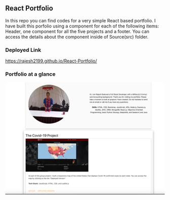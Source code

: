 
## React Portfolio

In this repo you can find codes for a very simple React based portfolio.
I have built this porfolio using a component for each of the following items: Header,  one component for all the five projects and a footer.
 You can access the details about the component inside of Source(src) folder.


### Deployed Link
https://rajesh2199.github.io/React-Portfolio/

### Portfolio at a glance
![Screenshot](portfolio.png)


